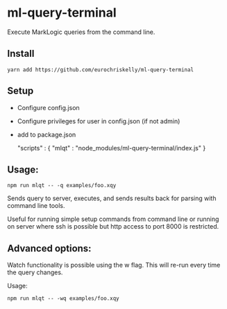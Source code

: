 # ml-query-terminal

Execute MarkLogic queries from the command line.

## Install

    yarn add https://github.com/eurochriskelly/ml-query-terminal
    
## Setup

- Configure config.json 
- Configure privileges for user in config.json (if not admin)
- add to package.json

    "scripts" : { "mlqt" : "node_modules/ml-query-terminal/index.js" }

## Usage:

    npm run mlqt -- -q examples/foo.xqy

Sends query to server, executes, and sends results back for parsing
with command line tools.

Useful for running simple setup commands from command line or running
on server where ssh is possible but http access to port 8000 is
restricted.

## Advanced options:

Watch functionality is possible using the w flag. This will re-run
every time the query changes.

Usage:

    npm run mlqt -- -wq examples/foo.xqy
